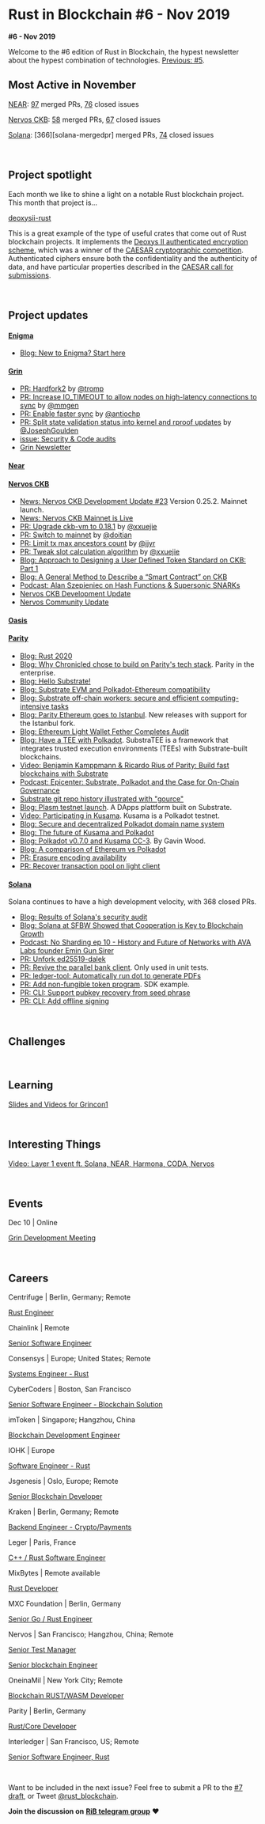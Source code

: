 # Rust in Blockchain #6 - Nov 2019

**#6 - Nov 2019**

Welcome to the #6 edition of Rust in Blockchain, the hypest newsletter about the hypest combination of technologies. [Previous: #5](https://rustinblockchain.org/2019/11/07/rust-in-blockchain-5-october-2019/).


## Most Active in November

[NEAR](near): [97](near-mergedpr) merged PRs, [76][near-issue] closed issues

[Nervos CKB](nervos): [58][nervos-mergedpr] merged PRs, [67][nervos-issue] closed issues

[Solana](solana): [366][solana-mergedpr] merged PRs, [74][solona-issue] closed issues

[near]: https://github.com/nearprotocol/nearcore
[near-mergedpr]: https://github.com/nearprotocol/nearcore/pulls?utf8=%E2%9C%93&q=is%3Apr+is%3Amerged+merged%3A2019-11-01..2019-11-30
[near-issue]: https://github.com/nearprotocol/nearcore/issues?utf8=%E2%9C%93&q=is%3Aissue+is%3Aclosed+closed%3A2019-11-01..2019-11-30+

[nervos]: https://github.com/nervosnetwork/ckb
[nervos-mergedpr]:https://github.com/nervosnetwork/ckb/pulls?utf8=%E2%9C%93&q=is%3Apr+is%3Aclosed+merged%3A2019-11-01..2019-11-30+
[nervos-issue]: https://github.com/nervosnetwork/ckb/issues?utf8=%E2%9C%93&q=is%3Aissue+is%3Aclosed+closed%3A2019-11-01..2019-11-30+

[solona]: https://github.com/solana-labs/solana
[solona-mergedpr]: https://github.com/solana-labs/solana/pulls?utf8=%E2%9C%93&q=is%3Apr+is%3Aclosed+merged%3A2019-11-01..2019-11-30+
[solona-issue]: https://github.com/solana-labs/solana/issues?utf8=%E2%9C%93&q=is%3Aissue+is%3Aclosed+closed%3A2019-11-01..2019-11-30+


&nbsp;


## Project spotlight

Each month we like to shine a light on a notable Rust blockchain project. This month that project is…

[deoxysii-rust](https://github.com/oasislabs/deoxysii-rust)

This is a great example of the type of useful crates that come out of Rust blockchain projects. It implements the [Deoxys II authenticated encryption scheme][d], which was a winner of the [CAESAR cryptographic competition][c]. Authenticated ciphers ensure both the confidentiality and the authenticity of data, and have particular properties described in the [CAESAR call for submissions][c2].

[d]: https://sites.google.com/view/deoxyscipher
[c]: https://competitions.cr.yp.to/caesar-submissions.html
[c2]: https://competitions.cr.yp.to/caesar-call.html

&nbsp;

## Project updates

#### [**Enigma**](https://enigma.co/)

- [Blog: New to Enigma? Start here](https://blog.enigma.co/welcome-to-enigma-start-here-e65c8c9125ef)

#### [**Grin**](https://github.com/mimblewimble/grin)

- [PR: Hardfork2][grin-pr-1] by [@tromp](https://github.com/tromp)
- [PR: Increase IO_TIMEOUT to allow nodes on high-latency connections to sync][grin-pr-2] by [@mmgen](https://github.com/mmgen)
- [PR: Enable faster sync][grin-pr-3] by [@antiochp](https://github.com/antiochp)
- [PR: Split state validation status into kernel and rproof updates][grin-pr-4] by [@JosephGoulden](https://github.com/JosephGoulden)
- [issue: Security & Code audits][grin-issue-1]
- [Grin Newsletter](https://grinnews.substack.com/)

[grin-pr-1]: https://github.com/mimblewimble/grin/pull/3136
[grin-pr-2]: https://github.com/mimblewimble/grin/pull/3109
[grin-pr-3]: https://github.com/mimblewimble/grin/pull/3108
[grin-pr-4]: https://github.com/mimblewimble/grin/pull/3096
[grin-issue-1]: https://github.com/mimblewimble/grin/issues/1609

#### [**Near**](https://github.com/nearprotocol/nearcore)

#### [**Nervos CKB**](https://github.com/nervosnetwork/ckb)

<!-- todo - [News: Nervos CKB Development Update #24][nervos-dev-1] Aggron Testnet has been reset. Team is focusing on the performance, interfaces, tests and documentations. -->
- [News: Nervos CKB Development Update #23][nervos-dev-2] Version 0.25.2. Mainnet launch.
- [News: Nervos CKB Mainnet is Live][nervos-news-1]
- [PR: Upgrade ckb-vm to 0.18.1][nervos-pr-1] by [@xxuejie](https://github.com/xxuejie)
- [PR: Switch to mainnet][nervos-pr-2] by [@doitian](https://github.com/doitian)
- [PR: Limit tx max ancestors count][nervos-pr-3] by [@jjyr](https://github.com/jjyr)
- [PR: Tweak slot calculation algorithm][nervos-pr-4] by [@xxuejie](https://github.com/xxuejie)
- [Blog: Approach to Designing a User Defined Token Standard on CKB: Part 1][nervos-blog-1]
- [Blog: A General Method to Describe a “Smart Contract” on CKB][nervos-blog-2]
- [Podcast: Alan Szepieniec on Hash Functions & Supersonic SNARKs][nervos-podcast]
- [Nervos CKB Development Update][nervos-community-dev]
- [Nervos Community Update][nervos-community]

<!--[nervos-dev-1]: -->
[nervos-dev-2]: https://medium.com/nervosnetwork/nervos-ckb-development-update-23-6b1ee3f0f8b5
[nervos-news-1]: https://medium.com/nervosnetwork/nervos-ckb-mainnet-is-live-a028d9675dfb
[nervos-pr-1]: https://github.com/nervosnetwork/ckb/pull/1854
[nervos-pr-2]: https://github.com/nervosnetwork/ckb/pull/1824
[nervos-pr-3]: https://github.com/nervosnetwork/ckb/pull/1788
[nervos-pr-4]: https://github.com/nervosnetwork/ckb-vm/pull/90
[nervos-blog-1]: https://talk.nervos.org/t/approach-to-designing-a-user-defined-token-standard-on-ckb-part-1/3855
[nervos-blog-2]: https://talk.nervos.org/t/a-general-method-to-describe-a-smart-contract-on-ckb/3777
[nervos-podcast]: https://www.zeroknowledge.fm/105
[nervos-community-dev]: https://medium.com/nervosnetwork/tagged/development-updates
[nervos-community]: https://medium.com/nervosnetwork/nervos-community-update-6e9cced395ff


#### [**Oasis**](https://github.com/oasislabs)


#### [**Parity** ](https://github.com/paritytech)

- [Blog: Rust 2020](https://www.parity.io/rust-2020/)
- [Blog: Why Chronicled chose to build on Parity's tech stack](https://www.parity.io/chronicled-mediledger-parity/). Parity in the enterprise.
- [Blog: Hello Substrate!](https://www.parity.io/hello-substrate/)
- [Blog: Substrate EVM and Polkadot-Ethereum compatibility](https://www.parity.io/substrate-evm/)
- [Blog: Substrate off-chain workers: secure and efficient computing-intensive tasks](https://www.parity.io/substrate-off-chain-workers-secure-and-efficient-computing-intensive-tasks/)
- [Blog: Parity Ethereum goes to Istanbul](https://www.parity.io/release-parity-ethereum-goes-to-istanbul/). New releases with support for the Istanbul fork.
- [Blog: Ethereum Light Wallet Fether Completes Audit](https://www.parity.io/ethereum-light-wallet-parity-fether-completes-audit-v0-4-beta-shipped/)
- [Blog: Have a TEE with Polkadot](https://polkadot.network/have-a-tee-with-polkadot/?utm_source=twitter&utm_medium=social&utm_campaign=SubstraTEE). SubstraTEE is a framework that integrates trusted execution environments (TEEs) with Substrate-built blockchains.
- [Video: Benjamin Kamppmann & Ricardo Rius of Parity: Build fast blockchains with Substrate](https://vimeo.com/371142433)
- [Podcast: Epicenter: Substrate, Polkadot and the Case for On-Chain Governance](https://epicenter.tv/episodes/259/)
- [Substrate git repo history illustrated with "gource"](https://twitter.com/fredhrson/status/1200470649581527041)
- [Blog: Plasm testnet launch](https://medium.com/staked-technologies/plasm-testnet-launch-90d7e58328b3). A DApps plattform built on Substrate.
- [Video: Participating in Kusama](https://www.crowdcast.io/e/participating-on-kusama/). Kusama is a Polkadot testnet.
- [Blog: Secure and decentralized Polkadot domain name system](https://medium.com/@chainx_org/secure-and-decentralized-polkadot-domain-name-system-e06c35c2a48d)
- [Blog: The future of Kusama and Polkadot](https://commonwealth.im/kusama/proposal/discussion/92?utm_medium=forum&utm_source=r/dots&utm_campaign=Future%20of%20Kusama%20/%20Polkadot)
- [Blog: Polkadot v0.7.0 and Kusama CC-3](https://medium.com/polkadot-network/polkadot-v0-7-0-and-kusama-cc-3-1a121fd59f67). By Gavin Wood.
- [Blog: A comparison of Ethereum vs Polkadot](https://www.purestake.com/blog/ethereum-vs-polkadot/)
- [PR: Erasure encoding availability](https://github.com/paritytech/polkadot/pull/345)
- [PR: Recover transaction pool on light client](https://github.com/paritytech/substrate/pull/3833)


#### [**Solana**](https://github.com/solana-labs/solana)

Solana continues to have a high development velocity, with 368 closed PRs.

- [Blog: Results of Solana's security audit](https://solana.com/the-results-of-solanas-security-audit/)
- [Blog: Solana at SFBW Showed that Cooperation is Key to Blockchain Growth](https://solana.com/solana-at-sfbw-showed-that-cooperation-is-key-to-blockchain-growth/)
- [Podcast: No Sharding ep 10 - History and Future of Networks with AVA Labs founder Emin Gun Sirer](https://solana.com/ava-labs-founder-emin-gun-sirer-episode-10-no-sharding-podcast/)
- [PR: Unfork ed25519-dalek](https://github.com/solana-labs/solana/pull/6776)
- [PR: Revive the parallel bank client](https://github.com/solana-labs/solana/pull/6903). Only used in unit tests.
- [PR: ledger-tool: Automatically run dot to generate PDFs](https://github.com/solana-labs/solana/pull/6912)
- [PR: Add non-fungible token program](https://github.com/solana-labs/solana/pull/7007). SDK example.
- [PR: CLI: Support pubkey recovery from seed phrase](https://github.com/solana-labs/solana/pull/7149)
- [PR: CLI: Add offline signing](https://github.com/solana-labs/solana/pull/7104)


&nbsp;

## Challenges


&nbsp;

## Learning

[Slides and Videos for Grincon1](https://github.com/mimblewimble/grin-pm#grincon1)


&nbsp;

## Interesting Things

[Video: Layer 1 event ft. Solana, NEAR, Harmona, CODA, Nervos](https://www.youtube.com/watch?v=LEKcBeDcEAY)


&nbsp;

## Events

Dec 10 | Online

[Grin Development Meeting ](https://github.com/mimblewimble/grin-pm/issues/224)


&nbsp;

## Careers

Centrifuge | Berlin, Germany; Remote

[Rust Engineer](https://centrifuge.breezy.hr/p/20af596b9ffb01-rust-engineer-centrifuge-chain/)

Chainlink | Remote

[Senior Software Engineer](https://remotive.io/remote-jobs/software-dev/senior-software-engineer-18917)

Consensys | Europe; United States; Remote

[Systems Engineer - Rust](https://consensys.net/open-roles/1792013/)

CyberCoders | Boston, San Francisco

[Senior Software Engineer - Blockchain Solution](https://www.cybercoders.com/senior-software-engineer-job-506965)

imToken | Singapore; Hangzhou, China

[Blockchain Development Engineer](https://token.im/careers)

IOHK | Europe

[Software Engineer - Rust](https://iohk.io/careers/#op-345001-software-engineer-rust)

Jsgenesis | Oslo, Europe; Remote

[Senior Blockchain Developer](https://www.jsgenesis.com/jobs/blockchain-developer)

Kraken | Berlin, Germany; Remote

[Backend Engineer - Crypto/Payments](https://jobs.lever.co/kraken/4c18a043-3f9f-4005-a715-7455aaa64b11)

Leger | Paris, France

[C++ / Rust Software Engineer](https://jobs.lever.co/ledger/8555a86e-fbf4-4701-95cb-190a76445bb8)

MixBytes | Remote available

[Rust Developer](https://mixbytes.io/career)

MXC Foundation | Berlin, Germany

[Senior Go / Rust Engineer](https://www.linkedin.com/jobs/view/1455662885/?refId=3445947911569942562383&trk=d_flagship3_company)

Nervos | San Francisco; Hangzhou, China; Remote

[Senior Test Manager](https://angel.co/company/nervos-1/jobs/589746-senior-test-manager)

[Senior blockchain Engineer](https://angel.co/company/nervos-1/jobs/589230-senior-blockchain-engineer)

OneinaMil | New York City; Remote

[Blockchain RUST/WASM Developer](https://apply.workable.com/oneinamil/j/E74222BB58/)

Parity | Berlin, Germany

[Rust/Core Developer](https://www.parity.io/jobs/#berlin-rust-core-developer)

Interledger | San Francisco, US; Remote

[Senior Software Engineer, Rust](https://www.ripple.com/company/careers/all-jobs#senior-software-engineer-rust)

&nbsp;

Want to be included in the next issue? Feel free to submit a PR to the [#7 draft](https://github.com/rust-in-blockchain/Rust-in-Blockchain/blob/master/draft/Rust%20in%20Blockchain%20%237%20-%20Dec%202019.md), or Tweet [@rust_blockchain](https://twitter.com/rust_blockchain).

**Join the discussion on** [**RiB telegram group**](https://t.me/rustinblockchain) **❤️**
